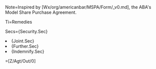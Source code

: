 Note=Inspired by [Wx/org/americanbar/MSPA/Form/_v0.md], the ABA's Model Share Purchase Agreement.

Ti=Remedies

Secs={Security.Sec}<li>{Joint.Sec}<li>{Further.Sec}<li>{Indemnify.Sec}


=[Z/Agt/Out/0]
